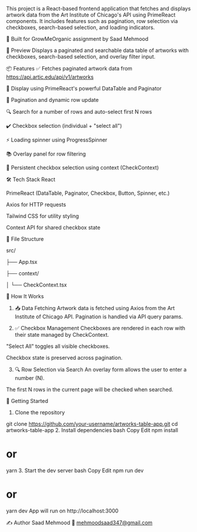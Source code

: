 This project is a React-based frontend application that fetches and displays artwork data from the Art Institute of Chicago's API using PrimeReact components. It includes features such as pagination, row selection via checkboxes, search-based selection, and loading indicators.

🚀 Built for GrowMeOrganic assignment by Saad Mehmood

📸 Preview
Displays a paginated and searchable data table of artworks with checkboxes, search-based selection, and overlay filter input.

📦 Features
✅ Fetches paginated artwork data from https://api.artic.edu/api/v1/artworks

📃 Display using PrimeReact's powerful DataTable and Paginator

🔄 Pagination and dynamic row update

🔍 Search for a number of rows and auto-select first N rows

✔️ Checkbox selection (individual + "select all")

⚡ Loading spinner using ProgressSpinner

📚 Overlay panel for row filtering

🧠 Persistent checkbox selection using context (CheckContext)

🛠️ Tech Stack
React

PrimeReact (DataTable, Paginator, Checkbox, Button, Spinner, etc.)

Axios for HTTP requests

Tailwind CSS for utility styling

Context API for shared checkbox state

📁 File Structure

src/

├── App.tsx      

├── context/

│   └── CheckContext.tsx 

🧪 How It Works
1. 📥 Data Fetching
Artwork data is fetched using Axios from the Art Institute of Chicago API. Pagination is handled via API query params.

2. ✅ Checkbox Management
Checkboxes are rendered in each row with their state managed by CheckContext.

"Select All" toggles all visible checkboxes.

Checkbox state is preserved across pagination.

3. 🔍 Row Selection via Search
An overlay form allows the user to enter a number (N).

The first N rows in the current page will be checked when searched.

🚀 Getting Started
1. Clone the repository

git clone https://github.com/your-username/artworks-table-app.git
cd artworks-table-app
2. Install dependencies
bash
Copy
Edit
npm install
# or
yarn
3. Start the dev server
bash
Copy
Edit
npm run dev
# or
yarn dev
App will run on http://localhost:3000

✍️ Author
Saad Mehmood
📧 mehmoodsaad347@gmail.com

